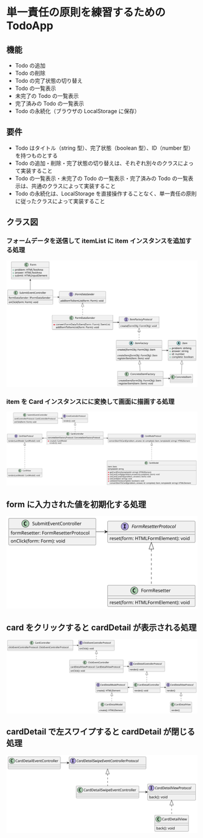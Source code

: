 # 単一責任の原則を練習するための TodoApp

## 機能

- Todo の追加
- Todo の削除
- Todo の完了状態の切り替え
- Todo の一覧表示
- 未完了の Todo の一覧表示
- 完了済みの Todo の一覧表示
- Todo の永続化（ブラウザの LocalStorage に保存）

## 要件

- Todo はタイトル（string 型）、完了状態（boolean 型）、ID（number 型）を持つものとする
- Todo の追加・削除・完了状態の切り替えは、それぞれ別々のクラスによって実装すること
- Todo の一覧表示・未完了の Todo の一覧表示・完了済みの Todo の一覧表示は、共通のクラスによって実装すること
- Todo の永続化は、LocalStorage を直接操作することなく、単一責任の原則に従ったクラスによって実装すること

## クラス図

### フォームデータを送信して itemList に item インスタンスを追加する処理

![フォームデータを送信してitemListにitemインスタンスを追加する処理](out/sendFormDataToItemList/SendFormDataToItemList.svg)

### item を Card インスタンスにに変換して画面に描画する処理

![item を card インスタンスにに変換して画面に描画する処理](out/renderItemList/RendderItemList.svg)

## form に入力された値を初期化する処理

![form に入力された値を初期化する処理](out/src/formResetter/FormResetter.svg)

## card をクリックすると cardDetail が表示される処理

![card をクリックすると cardDetail が表示される処理](out/src/clickEventController/clickEventController.svg)

## cardDetail で左スワイプすると cardDetail が閉じる処理

![cardDetail で左スワイプすると cardDetail が閉じる処理](out/src/cardDetailEventController/CardDetailEventController.svg)
